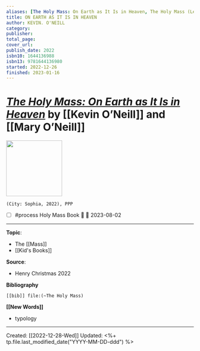 ```yaml
---
aliases: [The Holy Mass: On Earth as It Is in Heaven, The Holy Mass (Lego)]
title: ON EARTH AS IT IS IN HEAVEN
author: KEVIN. O'NEILL
category: 
publisher: 
total_page: 
cover_url: 
publish_date: 2022
isbn10: 1644136988
isbn13: 9781644136980
started: 2022-12-26
finished: 2023-01-16
---
```


# [*The Holy Mass: On Earth as It Is in Heaven*](https://www.sophiainstitute.com/products/item/the-holy-mass) by [[Kevin O’Neill]] and [[Mary O’Neill]]

<img src="https://www.sophiainstitute.com/images/uploads/products/_medium/9781644136980.png" width=150>

`(City: Sophia, 2022), PPP`

- [ ] #process Holy Mass Book 🔽 📅 2023-08-02

--- 
**Topic**: 
- The [[Mass]]
- [[Kid's Books]]

**Source**: 
- Henry Christmas 2022

**Bibliography**

```query
[[bib]] file:(~The Holy Mass)
```
 

**[[New Words]]**

- typology

---
Created: [[2022-12-28-Wed]]
Updated: <%+ tp.file.last_modified_date("YYYY-MM-DD-ddd") %>
